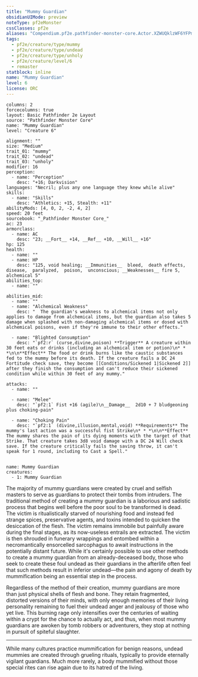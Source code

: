 ```yaml
---
title: "Mummy Guardian"
obsidianUIMode: preview
noteType: pf2eMonster
cssClasses: pf2e
aliases: "Compendium.pf2e.pathfinder-monster-core.Actor.XZWUQklzWF6YFPmG" 
tags:
  - pf2e/creature/type/mummy
  - pf2e/creature/type/undead
  - pf2e/creature/type/unholy
  - pf2e/creature/level/6
  - remaster
statblock: inline
name: "Mummy Guardian"
level: 6
license: ORC
---
```


```statblock
columns: 2
forcecolumns: true
layout: Basic Pathfinder 2e Layout
source: "Pathfinder Monster Core"
name: "Mummy Guardian"
level: "Creature 6"

alignment: ""
size: "Medium"
trait_01: "mummy"
trait_02: "undead"
trait_03: "unholy"
modifier: 16
perception:
  - name: "Perception"
    desc: "+16; Darkvision"
languages: "Necril; plus any one language they knew while alive"
skills:
  - name: "Skills"
    desc: "Athletics: +15, Stealth: +11"
abilityMods: [4, 0, 2, -2, 4, 2]
speed: 20 feet
sourcebook: "_Pathfinder Monster Core_"
ac: 23
armorclass:
  - name: AC
    desc: "23; __Fort__ +14, __Ref__ +10, __Will__ +16"
hp: 125
health:
  - name: ""
  - name: HP
    desc: "125, void healing; __Immunities__  bleed,  death effects,  disease,  paralyzed,  poison,  unconscious; __Weaknesses__ fire 5, alchemical 5"
abilities_top:
  - name: ""

abilities_mid:
  - name: ""
  - name: "Alchemical Weakness"
    desc: "  The guardian's weakness to alchemical items not only applies to damage from alchemical items, but the guardian also takes 5 damage when splashed with non-damaging alchemical items or dosed with alchemical poisons, even if they're immune to their other effects."

  - name: "Blighted Consumption"
    desc: "`pf2:r` (curse,divine,poison) **Trigger** A creature within 30 feet eats or drinks (including an alchemical item or potion)\n* * *\n\n**Effect** The food or drink burns like the caustic substances fed to the mummy before its death. If the creature fails a DC 24 Fortitude check save, they become [[Conditions/Sickened 1|Sickened 2]] after they finish the consumption and can't reduce their sickened condition while within 30 feet of any mummy."

attacks:
  - name: ""

  - name: "Melee"
    desc: "`pf2:1` Fist +16 (agile)\n__Damage__  2d10 + 7 bludgeoning plus choking-pain"

  - name: "Choking Pain"
    desc: "`pf2:1` (divine,illusion,mental,void) **Requirements** The mummy's last action was a successful fist Strike\n* * *\n\n**Effect** The mummy shares the pain of its dying moments with the target of that Strike. That creature takes 3d8 void damage with a DC 24 Will check save. If the creature critically fails the saving throw, it can't speak for 1 round, including to Cast a Spell."
 
```

```encounter-table
name: Mummy Guardian
creatures:
  - 1: Mummy Guardian
```



The majority of mummy guardians were created by cruel and selfish masters to serve as guardians to protect their tombs from intruders. The traditional method of creating a mummy guardian is a laborious and sadistic process that begins well before the poor soul to be transformed is dead. The victim is ritualistically starved of nourishing food and instead fed strange spices, preservative agents, and toxins intended to quicken the desiccation of the flesh. The victim remains immobile but painfully aware during the final stages, as its now-useless entrails are extracted. The victim is then shrouded in funerary wrappings and entombed within a necromantically ensorcelled sarcophagus to await instructions in the potentially distant future. While it's certainly possible to use other methods to create a mummy guardian from an already-deceased body, those who seek to create these foul undead as their guardians in the afterlife often feel that such methods result in inferior undead—the pain and agony of death by mummification being an essential step in the process.

Regardless of the method of their creation, mummy guardians are more than just physical shells of flesh and bone. They retain fragmented, distorted versions of their minds, with only enough memories of their living personality remaining to fuel their undead anger and jealousy of those who yet live. This burning rage only intensifies over the centuries of waiting within a crypt for the chance to actually act, and thus, when most mummy guardians are awoken by tomb robbers or adventurers, they stop at nothing in pursuit of spiteful slaughter.

* * *

While many cultures practice mummification for benign reasons, undead mummies are created through grueling rituals, typically to provide eternally vigilant guardians. Much more rarely, a body mummified without those special rites can rise again due to its hatred of the living.
